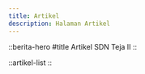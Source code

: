 ```yaml
---
title: Artikel
description: Halaman Artikel
---
```


::berita-hero
#title
Artikel SDN Teja II
::

::artikel-list
::
